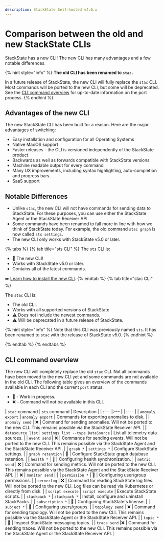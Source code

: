 ```yaml
---
description: StackState Self-hosted v4.6.x
---
```


# Comparison between the old and new StackState CLIs

StackState has a new CLI! The new CLI has many advantages and a few notable differences. 

{% hint style="info" %}
**The old CLI has been renamed to `stac`.** 

In a future release of StackState, the new CLI will fully replace the `stac` CLI. Most commands will be ported to the new CLI, but some will be deprecated. See the [CLI command overview](#cli-command-overview) for up-to-date information on the port process.
{% endhint %}

## Advantages of the new CLI

The new StackState CLI has been built for a reason. Here are the major advantages of switching:

 * Easy installation and configuration for all Operating Systems
 * Native MacOS support
 * Faster releases - the CLI is versioned independently of the StackState product
 * Backwards as well as forwards compatible with StackState versions
 * Machine readable output for every command
 * Many UX improvements, including syntax highlighting, auto-completion and progress bars.
 * SaaS support

## Notable Differences

 * Unlike `stac`, the new CLI will not have commands for sending data to StackState. For these purposes, you can use either the StackState Agent or the StackState Receiver API. 
 * Some commands have been renamed to fall more in line with how we think of StackState today. For example, the old command `stac graph` is now called `sts settings`.
 * The new CLI only works with StackState v5.0 or later.

{% tabs %}
{% tab title="sts CLI" %}
The `sts` CLI is:

* 🎉 The new CLI!
* Works with StackState v5.0 or later. 
* Contains all of the latest commands.

➡️ [Learn how to install the new CLI](cli-sts.md).
{% endtab %}
{% tab title="stac CLI" %}

The `stac` CLI is:

* The old CLI. 
* Works with all supported versions of StackState
* ⚠️ Does not include the newest commands. 
* ⚠️ Will be deprecated in a future release of StackState.

{% hint style="info" %}
Note that this CLI was previously named `sts`. It has been renamed to `stac` with the release of StackState v5.0.
{% endhint %}

{% endtab %}
{% endtabs %}

## CLI command overview

The new CLI will completely replace the old `stac` CLI. Not all commands have been moved to the new CLI yet and some commands are not available in the old CLI. The following table gives an overview of the commands available in each CLI and the current `port` status.

 - 🚧 - Work in progress.
 - ❌ - Command will not be available in this CLI.

| `stac` command  | `sts` command | Description | 
| :--- |:--- | | :--- |
| `anomaly export` | `anomaly export` | Commands for exporting anomalies to disk. |
| `anomaly send` | ❌ | Command for sending anomalies. Will not be ported to the new CLI. This remains possible via the StackState Receiver API. |
| `datasource list` | `settings list --type DataSource` | List all telemetry data sources. |
| `event send` | ❌ | Commands for sending events. Will not be ported to the new CLI. This remains possible via the StackState Agent and the StackState Receiver API. |
| `graph *` | `settings *` | Configure StackState settings. |
| `graph retention` | 🚧 | Configure StackState graph database retention. |
| `health *` | 🚧 | Configuring health synchronization. |
| `metric send` | ❌ | Command for sending metrics. Will not be ported to the new CLI. This remains possible via the StackState Agent and the StackState Receiver API. |
| ❌ | `monitor send` | |
| `permission *` | 🚧 | Configuring user/group permissions. |
| `serverlog` | ❌ | Command for reading StackState log files. Will not be ported to the new CLI. Log files can be read via Kubernetes or directly from disk. |
| `script execute` | `script execute` | Execute StackState scripts. | 
| `stackpack *` | `stackpack *` | Install, configure and uninstall StackPacks. |
| `subscription *` | 🚧 | Configuring StackState's license. |
| `subject *` | 🚧 | Configuring users/groups. |
| `topology send` | ❌ | Command for sending topology. Will not be ported to the new CLI. This remains possible via the StackState Agent or the StackState Receiver API. |
| `topic *` | 🚧 | Inspect StackState messaging topics. |
| `trace send` |❌ | Command for sending traces. Will not be ported to the new CLI. This remains possible via the StackState Agent or the StackState Receiver API. |
